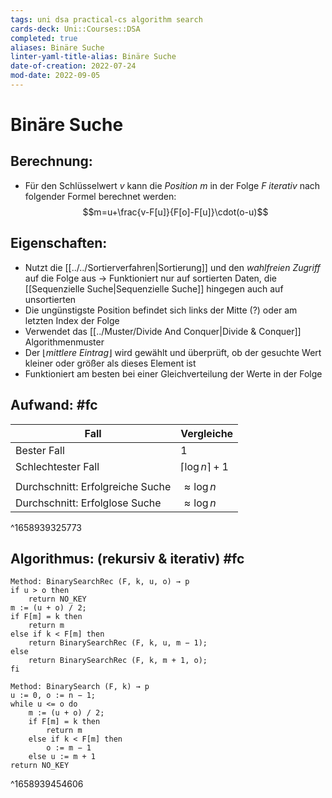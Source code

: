 ```yaml
---
tags: uni dsa practical-cs algorithm search
cards-deck: Uni::Courses::DSA
completed: true
aliases: Binäre Suche
linter-yaml-title-alias: Binäre Suche
date-of-creation: 2022-07-24
mod-date: 2022-09-05
---
```


# Binäre Suche

## Berechnung:
- Für den Schlüsselwert $v$ kann die *Position* $m$ in der Folge $F$ *iterativ* nach folgender Formel berechnet werden:$$m=u+\frac{v-F[u]}{F[o]-F[u]}\cdot(o-u)$$

## Eigenschaften:
- Nutzt die [[../../Sortierverfahren|Sortierung]] und den *wahlfreien Zugriff* auf die Folge aus
	→ Funktioniert nur auf sortierten Daten, die [[Sequenzielle Suche|Sequenzielle Suche]] hingegen auch auf unsortierten
- Die ungünstigste Position befindet sich links der Mitte (?) oder am letzten Index der Folge
- Verwendet das [[../Muster/Divide And Conquer|Divide & Conquer]] Algorithmenmuster
- Der $\lfloor$*mittlere Eintrag*$\rfloor$ wird gewählt und überprüft, ob der gesuchte Wert kleiner oder größer als dieses Element ist
- Funktioniert am besten bei einer Gleichverteilung der Werte in der Folge

## Aufwand: #fc
| Fall                             | Vergleiche |
| -------------------------------- | ---------- |
| Bester Fall                      | 1          |
| Schlechtester Fall               | $\lceil\log n\rceil+1$   |
|                                  |            |
| Durchschnitt: Erfolgreiche Suche | $\approx\log n$   |
| Durchschnitt: Erfolglose Suche   | $\approx\log n$   |
^1658939325773

## Algorithmus: (rekursiv & iterativ) #fc
```
Method: BinarySearchRec (F, k, u, o) → p
if u > o then
	return NO_KEY
m := (u + o) / 2;
if F[m] = k then
	return m
else if k < F[m] then
	return BinarySearchRec (F, k, u, m − 1);
else
	return BinarySearchRec (F, k, m + 1, o);
fi
```
```
Method: BinarySearch (F, k) → p
u := 0, o := n − 1;
while u <= o do
	m := (u + o) / 2;
	if F[m] = k then
		return m
	else if k < F[m] then
		o := m − 1
	else u := m + 1
return NO_KEY
```
^1658939454606
